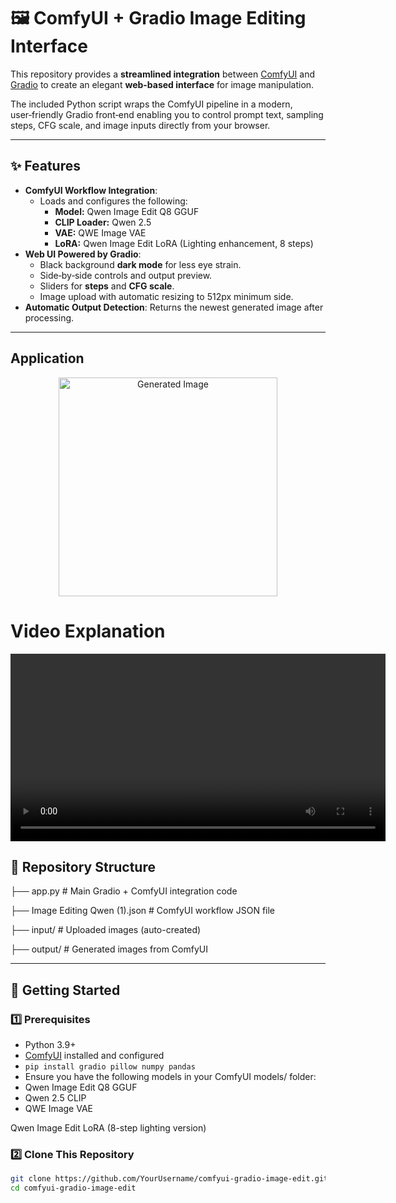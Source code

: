 # 🖼️ ComfyUI + Gradio Image Editing Interface

This repository provides a **streamlined integration** between [ComfyUI](https://github.com/comfyanonymous/ComfyUI) and [Gradio](https://gradio.app/) to create an elegant **web-based interface** for image manipulation.

The included Python script wraps the ComfyUI pipeline in a modern, user‑friendly Gradio front‑end  enabling you to control prompt text, sampling steps, CFG scale, and image inputs directly from your browser.

---

## ✨ Features

- **ComfyUI Workflow Integration**:
  - Loads and configures the following:
    - **Model:** Qwen Image Edit Q8 GGUF
    - **CLIP Loader:** Qwen 2.5
    - **VAE:** QWE Image VAE
    - **LoRA:** Qwen Image Edit LoRA (Lighting enhancement, 8 steps)
- **Web UI Powered by Gradio**:
  - Black background **dark mode** for less eye strain.
  - Side‑by‑side controls and output preview.
  - Sliders for **steps** and **CFG scale**.
  - Image upload with automatic resizing to 512px minimum side.
- **Automatic Output Detection**: Returns the newest generated image after processing.

---
## Application
<p align="center">
  <img src="https://github.com/user-attachments/assets/7a15a8d4-260d-4805-8bea-e11202130326" width="350" title="Generated Image">
</p>

# Video Explanation

<p align="center">
  <video src="https://github.com/user-attachments/assets/52cd8e25-754e-4742-bd75-a95718341af5" width="600" title="Input Image">
</p>


## 📂 Repository Structure
├── app.py # Main Gradio + ComfyUI integration code 


├── Image Editing Qwen (1).json # ComfyUI workflow JSON file 


├── input/ # Uploaded images (auto-created) 


├── output/ # Generated images from ComfyUI 

---




## 🚀 Getting Started
### 1️⃣ Prerequisites
- Python 3.9+
- [ComfyUI](https://github.com/comfyanonymous/ComfyUI) installed and configured
- `pip install gradio pillow numpy pandas` 
-  Ensure you have the following models in your ComfyUI models/ folder:
-  Qwen Image Edit Q8 GGUF
-  Qwen 2.5 CLIP
-  QWE Image VAE

Qwen Image Edit LoRA (8-step lighting version)
### 2️⃣ Clone This Repository
```bash
git clone https://github.com/YourUsername/comfyui-gradio-image-edit.git
cd comfyui-gradio-image-edit




